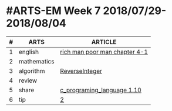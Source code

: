 #ARTS-EM Week 7 2018/07/29-2018/08/04
=================================

| # | ARTS | ARTICLE |
|---| ----- | ---------- |
|1|english|[rich man poor man chapter 4-1](../english/RichManPoorMan/week7_Chapter%204-1.md)|
|2|mathematics|[](../mathematics/JuniorMathematics.md)|
|3|algorithm|[ReverseInteger](../algorithm/src/ReverseInteger.java)|
|4|review|[]()|
|5|share|[c_programing_language 1.10]()|
|6|tip|[2]()|


